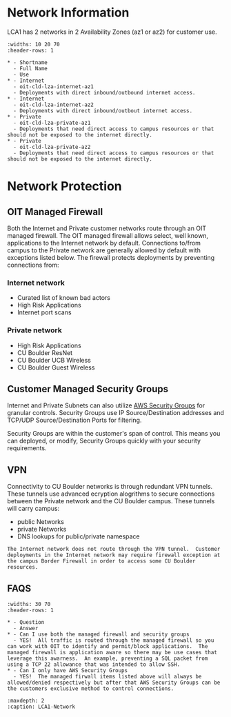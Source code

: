 # Network Information
LCA1 has 2 networks in 2 Availability Zones (az1 or az2) for customer use.

```{list-table} Customer Networks
:widths: 10 20 70
:header-rows: 1

* - Shortname
  - Full Name
  - Use
* - Internet
  - oit-cld-lza-internet-az1
  - Deployments with direct inbound/outbound internet access.
* - Internet
  - oit-cld-lza-internet-az2
  - Deployments with direct inbound/outbout internet access.
* - Private
  - oit-cld-lza-private-az1
  - Deployments that need direct access to campus resources or that should not be exposed to the internet directly.
* - Private
  - oit-cld-lza-private-az2
  - Deployments that need direct access to campus resources or that should not be exposed to the internet directly.

```
# Network Protection

## OIT Managed Firewall

Both the Internet and Private customer networks route through an OIT managed firewall.  The OIT managed firewall allows select, well known, applications to the Internet network by default.  Connections to/from campus to the Private network are generally allowed by default with exceptions listed below.  The firewall protects deployments by preventing connections from:

### Internet network
- Curated list of known bad actors 
- High Risk Applications
- Internet port scans

### Private network
- High Risk Applications
- CU Boulder ResNet
- CU Boulder UCB Wireless
- CU Boulder Guest Wireless


## Customer Managed Security Groups

Internet and Private Subnets can also utilize [AWS Security Groups](https://docs.aws.amazon.com/vpc/latest/userguide/vpc-security-groups.html) for granular controls.  Security Groups use IP Source/Destination addresses and TCP/UDP Source/Destination Ports for filtering.

Security Groups are within the customer's span of control.  This means you can deployed, or modify, Security Groups quickly with your security requirements.   

## VPN
Connectivity to CU Boulder networks is through redundant VPN tunnels.  These tunnels use advanced ecryption alogrithms to secure connections between the Private network and the CU Boulder campus.  These tunnels will carry campus:
- public Networks
- private Networks
- DNS lookups for public/private namespace

```{note}
The Internet network does not route through the VPN tunnel.  Customer deployments in the Internet network may require firewall exception at the campus Border Firewall in order to access some CU Boulder resources.
```


## FAQS

```{list-table} Frequently Asked Questions
:widths: 30 70
:header-rows: 1

* - Question
  - Answer
* - Can I use both the managed firewall and security groups
  - YES!  All traffic is routed through the managed firewall so you can work with OIT to identify and permit/block applications.  The managed firewall is application aware so there may be use cases that leverage this awarness.  An example, preventing a SQL packet from using a TCP 22 allowance that was intended to allow SSH.
* - Can I only have AWS Security Groups
  - YES!  The managed firwall items listed above will always be allowed/denied respectively but after that AWS Security Groups can be the customers exclusive method to control connections.
```

```{toctree}
:maxdepth: 2
:caption: LCA1-Network
```  
